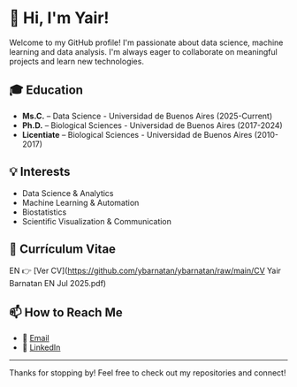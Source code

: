 # 👋 Hi, I'm Yair!
Welcome to my GitHub profile! I'm passionate about data science, machine learning and data analysis. I'm always eager to collaborate on meaningful projects and learn new technologies.

## 🎓 Education
- **Ms.C.** – Data Science - Universidad de Buenos Aires (2025-Current)
- **Ph.D.** – Biological Sciences - Universidad de Buenos Aires (2017-2024)
- **Licentiate** – Biological Sciences - Universidad de Buenos Aires (2010-2017)


## 💡 Interests
- Data Science & Analytics
- Machine Learning & Automation
- Biostatistics
- Scientific Visualization & Communication


## 📄 Currículum Vitae
EN 👉 [Ver CV](https://github.com/ybarnatan/ybarnatan/raw/main/CV Yair Barnatan EN Jul 2025.pdf)





## 📫 How to Reach Me
- 📧 [Email](mailto:ybbarnatan@gmail.com)
- 💼 [LinkedIn](https://www.linkedin.com/in/yair-barnatan/)


---

Thanks for stopping by! Feel free to check out my repositories and connect!
